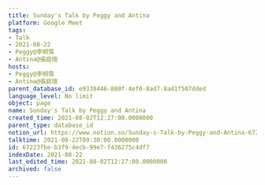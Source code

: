```yaml
---
title: Sunday's Talk by Peggy and Antina
platform: Google Meet
tags:
- Talk
- 2021-08-22
- Peggy@李明霈
- Antina@張庭瑄
hosts:
- Peggy@李明霈
- Antina@張庭瑄
parent_database_id: e9339446-880f-4ef0-8ad7-8ad1f507dded
language_level: No limit
object: page
name: Sunday's Talk by Peggy and Antina
created_time: 2021-08-02T12:27:00.0000000
parent_type: database_id
notion_url: https://www.notion.so/Sunday-s-Talk-by-Peggy-and-Antina-67223fbeb3f94ecb99e7f436275c4df7
talktime: 2021-08-22T09:30:00.0000000
id: 67223fbe-b3f9-4ecb-99e7-f436275c4df7
indexDate: 2021-08-22
last_edited_time: 2021-08-02T12:27:00.0000000
archived: false
---
```







